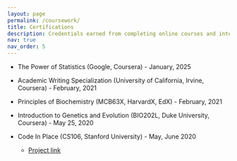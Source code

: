 ```yaml
---
layout: page
permalink: /coursework/
title: Certifications
description: Credentials earned from completing online courses and internships.
nav: true
nav_order: 5
---
```


- The Power of Statistics (Google, Coursera) - January, 2025

- Academic Writing Specialization (University of California, Irvine, Coursera)  - February, 2021 

- Principles of Biochemistry (MCB63X, HarvardX, EdX) - February, 2021  

- Introduction to Genetics and Evolution (BIO202L, Duke University, Coursera) - May 25, 2020 

- Code In Place (CS106, Stanford University) - May, June 2020  
  - [Project link](https://compedu.stanford.edu/codeinplace/public/projects/0263.html)